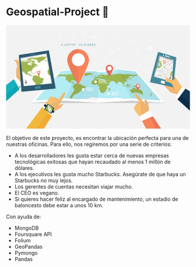 # Geospatial-Project 📍

![GEO](/images/localitation.jpg)



El objetivo de este proyecto, es encontrar la ubicación perfecta para una de nuestras oficinas. Para ello, nos regiremos por una serie de criterios:

- A los desarrolladores les gusta estar cerca de nuevas empresas tecnológicas exitosas que hayan recaudado al menos 1 millón de dólares.
- A los ejecutivos les gusta mucho Starbucks. Asegúrate de que haya un Starbucks no muy lejos.
- Los gerentes de cuentas necesitan viajar mucho.
- El CEO es vegano.
- Si quieres hacer feliz al encargado de mantenimiento, un estadio de baloncesto debe estar a unos 10 km.










Con ayuda de: 

* MongoDB
* Foursquare API
* Folium
* GeoPandas
* Pymongo
* Pandas





